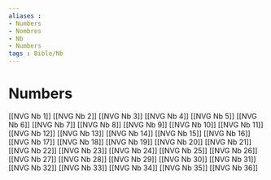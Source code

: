 ```yaml
---
aliases : 
- Numbers
- Nombres
- Nb
- Numbers
tags : Bible/Nb
---
```


# Numbers

[[NVG Nb 1]]
[[NVG Nb 2]]
[[NVG Nb 3]]
[[NVG Nb 4]]
[[NVG Nb 5]]
[[NVG Nb 6]]
[[NVG Nb 7]]
[[NVG Nb 8]]
[[NVG Nb 9]]
[[NVG Nb 10]]
[[NVG Nb 11]]
[[NVG Nb 12]]
[[NVG Nb 13]]
[[NVG Nb 14]]
[[NVG Nb 15]]
[[NVG Nb 16]]
[[NVG Nb 17]]
[[NVG Nb 18]]
[[NVG Nb 19]]
[[NVG Nb 20]]
[[NVG Nb 21]]
[[NVG Nb 22]]
[[NVG Nb 23]]
[[NVG Nb 24]]
[[NVG Nb 25]]
[[NVG Nb 26]]
[[NVG Nb 27]]
[[NVG Nb 28]]
[[NVG Nb 29]]
[[NVG Nb 30]]
[[NVG Nb 31]]
[[NVG Nb 32]]
[[NVG Nb 33]]
[[NVG Nb 34]]
[[NVG Nb 35]]
[[NVG Nb 36]]
